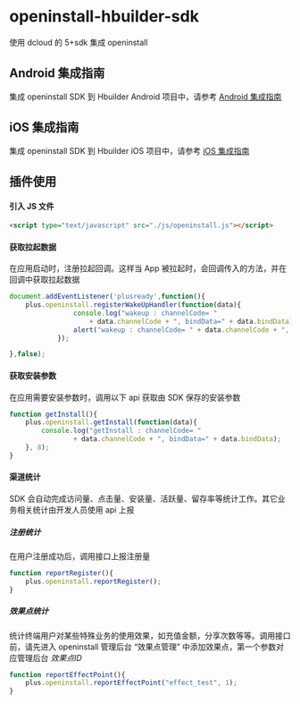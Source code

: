 # openinstall-hbuilder-sdk

使用 dcloud 的 5+sdk 集成 openinstall

## Android 集成指南

集成 openinstall SDK 到 Hbuilder Android 项目中，请参考 [Android 集成指南](README/Android.md)

## iOS 集成指南

集成 openinstall SDK 到 Hbuilder iOS 项目中，请参考 [iOS 集成指南](README/iOS.md)

## 插件使用

#### 引入 JS 文件
``` html
<script type="text/javascript" src="./js/openinstall.js"></script>
```
#### 获取拉起数据
在应用启动时，注册拉起回调。这样当 App 被拉起时，会回调传入的方法，并在回调中获取拉起数据
``` js
document.addEventListener('plusready',function(){
    plus.openinstall.registerWakeUpHandler(function(data){
                console.log("wakeup : channelCode= "
                    + data.channelCode + ", bindData=" + data.bindData);
                alert("wakeup : channelCode= " + data.channelCode + ", bindData=" + data.bindData);
            });

},false);
```
#### 获取安装参数  
在应用需要安装参数时，调用以下 api 获取由 SDK 保存的安装参数
``` js
function getInstall(){
    plus.openinstall.getInstall(function(data){
        console.log("getInstall : channelCode= "
                + data.channelCode + ", bindData=" + data.bindData);
    }, 8);
}
```
#### 渠道统计
SDK 会自动完成访问量、点击量、安装量、活跃量、留存率等统计工作。其它业务相关统计由开发人员使用 api 上报
##### 注册统计
在用户注册成功后，调用接口上报注册量
``` js
function reportRegister(){
    plus.openinstall.reportRegister();
}
```
##### 效果点统计
统计终端用户对某些特殊业务的使用效果，如充值金额，分享次数等等。调用接口前，请先进入 openinstall 管理后台 “效果点管理” 中添加效果点，第一个参数对应管理后台 *效果点ID*
``` js
function reportEffectPoint(){
    plus.openinstall.reportEffectPoint("effect_test", 1);
}
```
